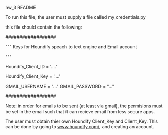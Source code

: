 hw_3 README


To run this file, the user must supply a file called my_credentials.py

this file should contain the following:

##################

"""
Keys for Houndify speach to text engine 
and Email account

"""




Houndify_Client_ID = '....'

Houndify_Client_Key = '....'


GMAIL_USERNAME = "..."
GMAIL_PASSWORD = "..."


##################

Note: in order for emails to be sent (at least via gmail), the permisions must be set in the email such that it can recieve email from
less secure apps. 


The user must obtain thier own Houndify Client_Key and Client_Key. This can be done by going to www.houndify.com/, and creating an account. 